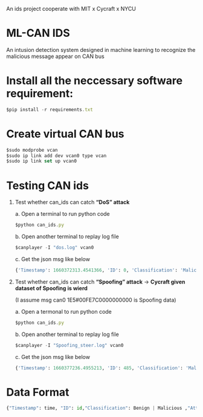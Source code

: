 
An ids project cooperate with MIT x Cycraft x NYCU

# ML-CAN IDS

An intusion detection system designed in machine learning to recognize the malicious message appear on CAN bus

# Install all the neccessary software requirement:

```jsx
$pip install -r requirements.txt
```

# Create virtual CAN bus

```jsx
$sudo modprobe vcan
$sudo ip link add dev vcan0 type vcan
$sudo ip link set up vcan0
```

# Testing CAN ids

1. Test whether can_ids can catch **“DoS” attack**

    a. Open a terminal to run python code
    
    ```jsx
    $python can_ids.py
    ```
    
    b.  Open another terminal to replay log file
    
    ```jsx
    $canplayer -I "dos.log" vcan0
    ```
    
    c.  Get the json msg like below
    
    ```python
    {'Timestamp': 1660372313.4541366, 'ID': 0, 'Classification': 'Malicious', 'Attack_type': 'DoS'}
    ```
    
2. Test whether can_ids can catch **“Spoofing” attack** → **Cycraft given dataset of Spoofing is wierd**
    
    (I assume msg can0 1E5#00FE7C0000000000 is Spoofing data)
    
    a. Open a termonal to run python code
    
    ```jsx
    $python can_ids.py
    ```
    
    b.  Open another terminal to replay log file
    
    ```jsx
    $canplayer -I "Spoofing_steer.log" vcan0
    ```
    
    c.  Get the json msg like below
    
    ```python
    {'Timestamp': 1660377236.4955213, 'ID': 485, 'Classification': 'Malicious', 'Attack_type': 'Spoofing'}
    ```
    

# Data Format

```python
{"Timestamp": time, "ID": id,"Classification": Benign | Malicious ,"Attack_type": DoS | Spoofing}
```
